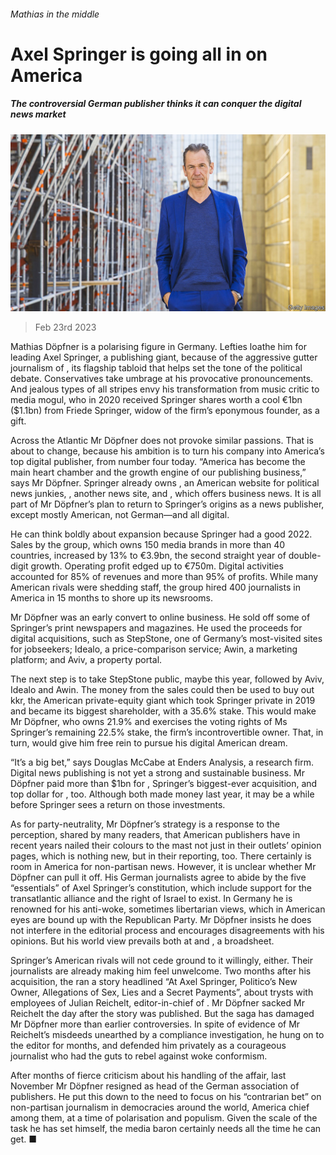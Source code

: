 ###### Mathias in the middle

# Axel Springer is going all in on America 

##### The controversial German publisher thinks it can conquer the digital news market 

![image](images/20230225_WBP002.jpg) 

> Feb 23rd 2023 

Mathias Döpfner is a polarising figure in Germany. Lefties loathe him for leading Axel Springer, a publishing giant, because of the aggressive gutter journalism of , its flagship tabloid that helps set the tone of the political debate. Conservatives take umbrage at his provocative pronouncements. And jealous types of all stripes envy his transformation from music critic to media mogul, who in 2020 received Springer shares worth a cool €1bn ($1.1bn) from Friede Springer, widow of the firm’s eponymous founder, as a gift. 

Across the Atlantic Mr Döpfner does not provoke similar passions. That is about to change, because his ambition is to turn his company into America’s top digital publisher, from number four today. “America has become the main heart chamber and the growth engine of our publishing business,” says Mr Döpfner. Springer already owns , an American website for political news junkies, , another news site, and , which offers business news. It is all part of Mr Döpfner’s plan to return to Springer’s origins as a news publisher, except mostly American, not German—and all digital. 

He can think boldly about expansion because Springer had a good 2022. Sales by the group, which owns 150 media brands in more than 40 countries, increased by 13% to €3.9bn, the second straight year of double-digit growth. Operating profit edged up to €750m. Digital activities accounted for 85% of revenues and more than 95% of profits. While many American rivals were shedding staff, the group hired 400 journalists in America in 15 months to shore up its newsrooms.

Mr Döpfner was an early convert to online business. He sold off some of Springer’s print newspapers and magazines. He used the proceeds for digital acquisitions, such as StepStone, one of Germany’s most-visited sites for jobseekers; Idealo, a price-comparison service; Awin, a marketing platform; and Aviv, a property portal. 

The next step is to take StepStone public, maybe this year, followed by Aviv, Idealo and Awin. The money from the sales could then be used to buy out kkr, the American private-equity giant which took Springer private in 2019 and became its biggest shareholder, with a 35.6% stake. This would make Mr Döpfner, who owns 21.9% and exercises the voting rights of Ms Springer’s remaining 22.5% stake, the firm’s incontrovertible owner. That, in turn, would give him free rein to pursue his digital American dream. 

“It’s a big bet,” says Douglas McCabe at Enders Analysis, a research firm. Digital news publishing is not yet a strong and sustainable business. Mr Döpfner paid more than $1bn for , Springer’s biggest-ever acquisition, and top dollar for , too. Although both made money last year, it may be a while before Springer sees a return on those investments.

As for party-neutrality, Mr Döpfner’s strategy is a response to the perception, shared by many readers, that American publishers have in recent years nailed their colours to the mast not just in their outlets’ opinion pages, which is nothing new, but in their reporting, too. There certainly is room in America for non-partisan news. However, it is unclear whether Mr Döpfner can pull it off. His German journalists agree to abide by the five “essentials” of Axel Springer’s constitution, which include support for the transatlantic alliance and the right of Israel to exist. In Germany he is renowned for his anti-woke, sometimes libertarian views, which in American eyes are bound up with the Republican Party. Mr Döpfner insists he does not interfere in the editorial process and encourages disagreements with his opinions. But his world view prevails both at and , a broadsheet. 

Springer’s American rivals will not cede ground to it willingly, either. Their journalists are already making him feel unwelcome. Two months after his acquisition, the  ran a story headlined “At Axel Springer, Politico’s New Owner, Allegations of Sex, Lies and a Secret Payments”, about trysts with employees of Julian Reichelt, editor-in-chief of . Mr Döpfner sacked Mr Reichelt the day after the story was published. But the saga has damaged Mr Döpfner more than earlier controversies. In spite of evidence of Mr Reichelt’s misdeeds unearthed by a compliance investigation, he hung on to the editor for months, and defended him privately as a courageous journalist who had the guts to rebel against woke conformism. 

After months of fierce criticism about his handling of the affair, last November Mr Döpfner resigned as head of the German association of publishers. He put this down to the need to focus on his “contrarian bet” on non-partisan journalism in democracies around the world, America chief among them, at a time of polarisation and populism. Given the scale of the task he has set himself, the media baron certainly needs all the time he can get. ■


